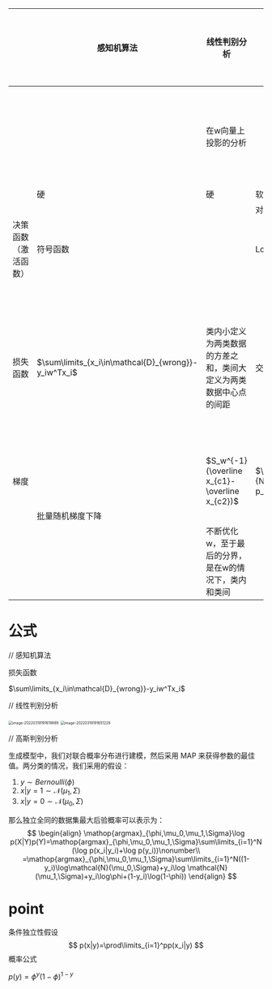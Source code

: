 





|                      | 感知机算法                                          | **线性判别分析**                                             | 逻辑回归                                     | 高斯判别分析                 | 朴素贝叶斯     |
| -------------------- | --------------------------------------------------- | ------------------------------------------------------------ | -------------------------------------------- | ---------------------------- | -------------- |
|                      |                                                     | 在w向量上投影的分析                                          |                                              | 类先验是二项分布             | 条件独立性假设 |
|                      | 硬                                                  | 硬                                                           | 软                                           | 软                           | 软             |
|                      |                                                     |                                                              | 对类别的条件概率建模                         |                              |                |
| 决策函数（激活函数） | 符号函数                                            |                                                              | Logistic 函数                                |                              |                |
| 损失函数             | $\sum\limits_{x_i\in\mathcal{D}_{wrong}}-y_iw^Tx_i$ | 类内小定义为两类数据的方差之和，类间大定义为两类数据中心点的间距 | 交叉熵（等价于 MLE）                         | 联合分布的对数似然进行最大化 |                |
| 梯度                 |                                                     | $S_w^{-1}(\overline x_{c1}-\overline x_{c2})$                | $\frac{1}{N}\sum\limits_{i=1}^N(y_i-p_1)x_i$ |                              |                |
|                      | 批量随机梯度下降                                    |                                                              |                                              |                              |                |
|                      |                                                     | 不断优化w，至于最后的分界，是在w的情况下，类内和类间         |                                              |                              |                |







# 公式

// 感知机算法

损失函数

$\sum\limits_{x_i\in\mathcal{D}_{wrong}}-y_iw^Tx_i$ 









// 线性判别分析

<img src="../../../../../Documents/typora/images/image-20220318191619889.png" alt="image-20220318191619889" style="zoom: 50%;" />

<img src="../../../../../Documents/typora/images/image-20220318191651228.png" alt="image-20220318191651228" style="zoom:50%;" />







// 高斯判别分析

生成模型中，我们对联合概率分布进行建模，然后采用 MAP 来获得参数的最佳值。两分类的情况，我们采用的假设：

1.  $y\sim Bernoulli(\phi)$
2.  $x|y=1\sim\mathcal{N}(\mu_1,\Sigma)$
3.  $x|y=0\sim\mathcal{N}(\mu_0,\Sigma)$

那么独立全同的数据集最大后验概率可以表示为：
$$
\begin{align}
\mathop{argmax}_{\phi,\mu_0,\mu_1,\Sigma}\log p(X|Y)p(Y)=\mathop{argmax}_{\phi,\mu_0,\mu_1,\Sigma}\sum\limits_{i=1}^N (\log p(x_i|y_i)+\log p(y_i))\nonumber\\
=\mathop{argmax}_{\phi,\mu_0,\mu_1,\Sigma}\sum\limits_{i=1}^N((1-y_i)\log\mathcal{N}(\mu_0,\Sigma)+y_i\log \mathcal{N}(\mu_1,\Sigma)+y_i\log\phi+(1-y_i)\log(1-\phi))
\end{align}
$$













# point

条件独立性假设
$$
p(x|y)=\prod\limits_{i=1}^pp(x_i|y)
$$
概率公式

$p(y)=\phi^y(1-\phi)^{1-y}$

